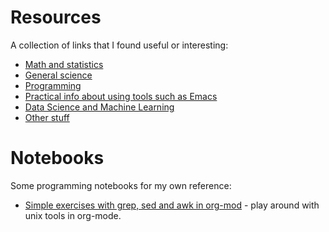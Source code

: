 # Resources

A collection of links that I found useful or interesting:

- [Math and statistics](math.md)
- [General science](science.md)
- [Programming](programming.md)
- [Practical info about using tools such as Emacs](computer_stuff.md)
- [Data Science and Machine Learning](data_science.md)
- [Other stuff](misc.md)

# Notebooks

Some programming notebooks for my own reference:

- [Simple exercises with grep, sed and awk in org-mod](shell_regexp.org) - play around with unix tools in org-mode.
